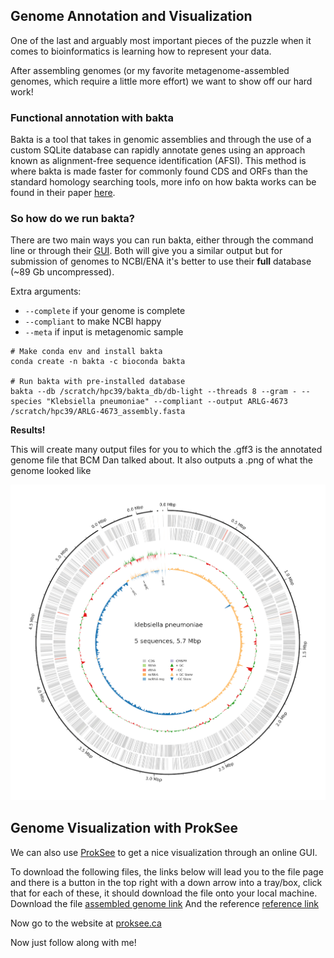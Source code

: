 ## Genome Annotation and Visualization

One of the last and arguably most important pieces of the puzzle when it comes to bioinformatics is learning how to represent your data.

After assembling genomes (or my favorite metagenome-assembled genomes, which require a little more effort) we want to show off our hard work!



### Functional annotation with bakta

Bakta is a tool that takes in genomic assemblies and through the use of a custom SQLite database can rapidly annotate genes using an approach known as alignment-free sequence identification (AFSI). This method is where bakta is made faster for commonly found CDS and ORFs than the standard homology searching tools, more info on how bakta works can be found in their paper [here](https://www.microbiologyresearch.org/content/journal/mgen/10.1099/mgen.0.000685#tab2).

### So how do we run bakta?

There are two main ways you can run bakta, either through the command line or through their [GUI](https://bakta.computational.bio/). Both will give you a similar output but for submission of genomes to NCBI/ENA it's better to use their __full__ database (~89 Gb uncompressed).

Extra arguments:

* `--complete` if your genome is complete
* `--compliant` to make NCBI happy
* `--meta` if input is metagenomic sample

```
# Make conda env and install bakta
conda create -n bakta -c bioconda bakta

# Run bakta with pre-installed database 
bakta --db /scratch/hpc39/bakta_db/db-light --threads 8 --gram - --species "Klebsiella pneumoniae" --compliant --output ARLG-4673 /scratch/hpc39/ARLG-4673_assembly.fasta
```

__Results!__

This will create many output files for you to which the .gff3 is the annotated genome file that BCM Dan talked about. It also outputs a .png of what the genome looked like


![ARLG-4673_assembly](ARLG-4673_assembly.png)

## Genome Visualization with ProkSee

We can also use [ProkSee](https://proksee.ca/) to get a nice visualization through an online GUI.

To download the following files, the links below will lead you to the file page and there is a button in the top right with a down arrow into a tray/box, click that for each of these, it should download the file onto your local machine. 
Download the file [assembled genome link](Akkermansia_muciniphila_ABX.fna)
And the reference [reference link](GCF_000020225.1_ASM2022v1_genomic.fna)

Now go to the website at [proksee.ca](https://proksee.ca/)

Now just follow along with me!
